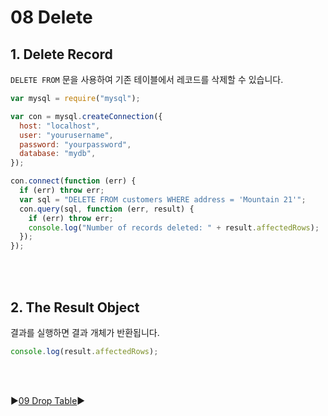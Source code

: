 # 08 Delete

## 1. Delete Record

`DELETE FROM` 문을 사용하여 기존 테이블에서 레코드를 삭제할 수 있습니다.

```javascript
var mysql = require("mysql");

var con = mysql.createConnection({
  host: "localhost",
  user: "yourusername",
  password: "yourpassword",
  database: "mydb",
});

con.connect(function (err) {
  if (err) throw err;
  var sql = "DELETE FROM customers WHERE address = 'Mountain 21'";
  con.query(sql, function (err, result) {
    if (err) throw err;
    console.log("Number of records deleted: " + result.affectedRows);
  });
});
```

<br />
<br />

## 2. The Result Object

결과를 실행하면 결과 개체가 반환됩니다.

```javascript
console.log(result.affectedRows);
```

<br />
<br />

:arrow_forward:[09 Drop Table](./09%20Drop%20Table.md):arrow_forward:
